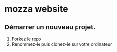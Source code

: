 # mozza website

## Démarrer un nouveau projet.

1. Forkez le repo
1. Renommez-le puis clonez-le sur votre ordinateur
